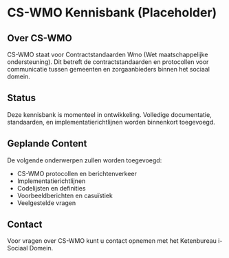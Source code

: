 # CS-WMO Kennisbank (Placeholder)

## Over CS-WMO

CS-WMO staat voor Contractstandaarden Wmo (Wet maatschappelijke ondersteuning). Dit betreft de contractstandaarden en protocollen voor communicatie tussen gemeenten en zorgaanbieders binnen het sociaal domein.

## Status

Deze kennisbank is momenteel in ontwikkeling. Volledige documentatie, standaarden, en implementatierichtlijnen worden binnenkort toegevoegd.

## Geplande Content

De volgende onderwerpen zullen worden toegevoegd:
- CS-WMO protocollen en berichtenverkeer
- Implementatierichtlijnen
- Codelijsten en definities
- Voorbeeldberichten en casuïstiek
- Veelgestelde vragen

## Contact

Voor vragen over CS-WMO kunt u contact opnemen met het Ketenbureau i-Sociaal Domein.
